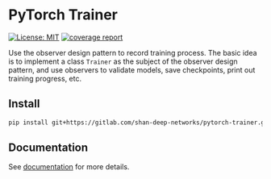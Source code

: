 # PyTorch Trainer

[![License: MIT](https://img.shields.io/badge/License-MIT-yellow.svg)](https://opensource.org/licenses/MIT) [![coverage report](https://shan-deep-networks.gitlab.io/pytorch-trainer/badges/master/coverage.svg)](https://gitlab.com/shan-deep-networks/pytorch-trainer)

Use the observer design pattern to record training process. The basic idea is to implement a class `Trainer` as the subject of the observer design pattern, and use observers to validate models, save checkpoints, print out training progress, etc.

## Install

```bash
pip install git+https://gitlab.com/shan-deep-networks/pytorch-trainer.git
```

## Documentation

See [documentation](https://shan-deep-networks.gitlab.io/pytorch-trainer) for more details.

